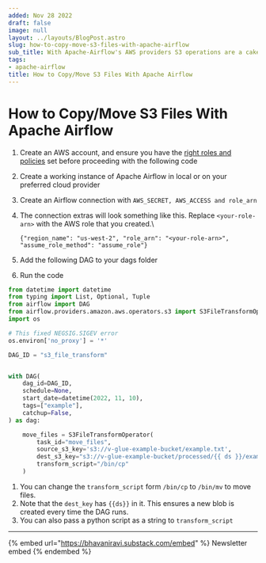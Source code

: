 ```yaml
---
added: Nov 28 2022
draft: false
image: null
layout: ../layouts/BlogPost.astro
slug: how-to-copy-move-s3-files-with-apache-airflow
sub_title: With Apache-Airflow's AWS providers S3 operations are a cake-walk.
tags:
- apache-airflow
title: How to Copy/Move S3 Files With Apache Airflow
---
```


# How to Copy/Move S3 Files With Apache Airflow

1. Create an AWS account, and ensure you have the [right roles and policies](../devops/aws/iam-users-roles-and-policies.md) set before proceeding with the following code
2. Create a working instance of Apache Airflow in local or on your preferred cloud provider
3. Create an Airflow connection with `AWS_SECRET, AWS_ACCESS and role_arn`
4.  The connection extras will look something like this. Replace `<your-role-arn>` with the AWS role that you created.\\

    `{"region_name": "us-west-2", "role_arn": "<your-role-arn>", "assume_role_method": "assume_role"}`
5. Add the following DAG to your dags folder
6. Run the code

```python
from datetime import datetime
from typing import List, Optional, Tuple
from airflow import DAG
from airflow.providers.amazon.aws.operators.s3 import S3FileTransformOperator
import os

# This fixed NEGSIG.SIGEV error
os.environ['no_proxy'] = '*'

DAG_ID = "s3_file_transform"


with DAG(
    dag_id=DAG_ID,
    schedule=None,
    start_date=datetime(2022, 11, 10),
    tags=["example"],
    catchup=False,
) as dag:

    move_files = S3FileTransformOperator(
        task_id="move_files",
        source_s3_key='s3://v-glue-example-bucket/example.txt',
        dest_s3_key="s3://v-glue-example-bucket/processed/{{ ds }}/example.txt",
        transform_script="/bin/cp"
    )
```

1. You can change the `transform_script` form `/bin/cp` to `/bin/mv` to move files.
2. Note that the `dest_key` has `{{ds}}` in it. This ensures a new blob is created every time the DAG runs.
3. You can also pass a python script as a string to `transform_script`

***

{% embed url="https://bhavaniravi.substack.com/embed" %}
Newsletter embed
{% endembed %}